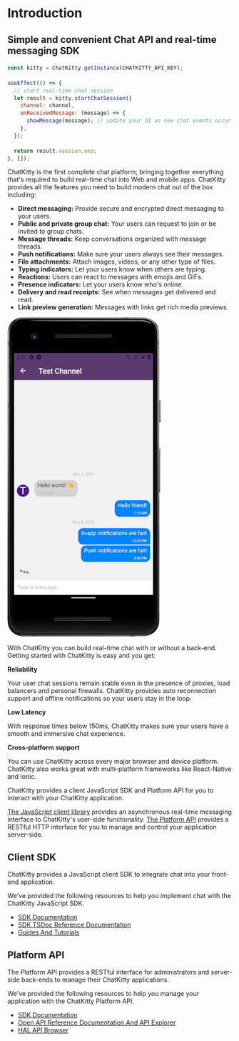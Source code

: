 # Introduction

## Simple and convenient Chat API and real-time messaging SDK

```javascript
const kitty = ChatKitty.getInstance(CHATKITTY_API_KEY);

useEffect(() => {
  // start real-time chat session
  let result = kitty.startChatSession({
    channel: channel,
    onReceivedMessage: (message) => {
      showMessage(message); // update your UI as new chat events occur
    },
  });

  return result.session.end;
}, []);
```

ChatKitty is the first complete chat platform; bringing together everything that's required to build real-time chat into Web and mobile apps. ChatKitty provides all the features you need to build modern chat out of the box including:

* **Direct messaging:** Provide secure and encrypted direct messaging to your users.
* **Public and private group chat:** Your users can request to join or be invited to group chats.
* **Message threads:** Keep conversations organized with message threads.
* **Push notifications:** Make sure your users always see their messages.
* **File attachments:** Attach images, videos, or any other type of files.
* **Typing indicators:** Let your users know when others are typing.
* **Reactions:** Users can react to messages with emojis and GIFs.
* **Presence indicators:** Let your users know who's online.
* **Delivery and read receipts:** See when messages get delivered and read.
* **Link preview generation:** Messages with links get rich media previews.

![This example was created with ChatKitty.](.gitbook/assets/screenshot-chatkitty-demo-app.png)

With ChatKitty you can build real-time chat with or without a back-end. Getting started with ChatKitty is easy and you get:

**Reliability**

Your user chat sessions remain stable even in the presence of proxies, load balancers and personal firewalls. ChatKitty provides auto reconnection support and offline notifications so your users stay in the loop.

**Low Latency**

With response times below 150ms, ChatKitty makes sure your users have a smooth and immersive chat experience.

**Cross-platform support**

You can use ChatKitty across every major browser and device platform. ChatKitty also works great with multi-platform frameworks like React-Native and Ionic.

ChatKitty provides a client JavaScript SDK and Platform API for you to interact with your ChatKitty application.

[The JavaScript client library](https://docs.chatkitty.com/javascript/) provides an asynchronous real-time messaging interface to ChatKitty's user-side functionality. [The Platform API](https://docs.chatkitty.com/platform/) provides a RESTful HTTP interface for you to manage and control your application server-side.

## Client SDK

ChatKitty provides a JavaScript client SDK to integrate chat into your front-end application.

We've provided the following resources to help you implement chat with the ChatKitty JavaScript SDK.

* [SDK Documentation](https://github.com/ChatKitty/chatkitty-docs/tree/be543b923d479d8eb913c90142eb58295b7009fd/javascript/README.md)
* [SDK TSDoc Reference Documentation](https://chatkitty.github.io/chatkitty-js/)
* [Guides And Tutorials](https://www.chatkitty.com/guides/)

## Platform API

The Platform API provides a RESTful interface for administrators and server-side back-ends to manage their ChatKitty applications.

We've provided the following resources to help you manage your application with the ChatKitty Platform API.

* [SDK Documentation](https://github.com/ChatKitty/chatkitty-docs/tree/be543b923d479d8eb913c90142eb58295b7009fd/javascript/README.md)
* [Open API Reference Documentation And API Explorer](https://docs.chatkitty.com/platform/v1/)
* [HAL API Browser](https://api.chatkitty.com/v1/explorer/index.html)


